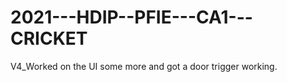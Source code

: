 # 2021---HDIP--PFIE---CA1---CRICKET



V4_Worked on the UI some more and got a door trigger working.
